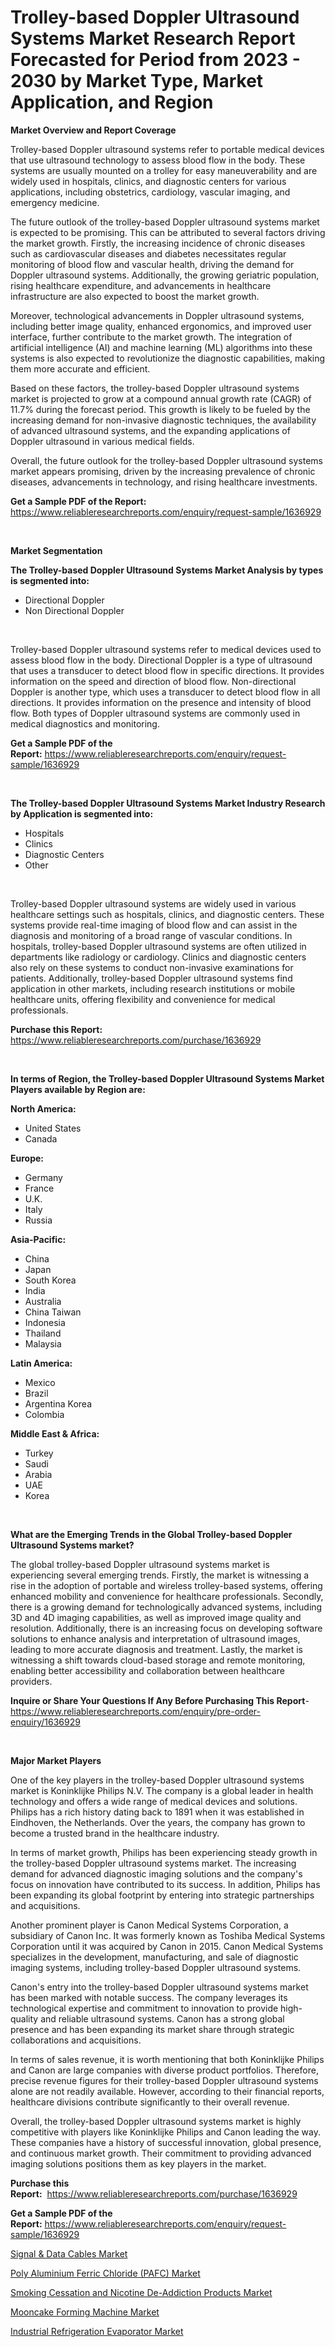 <p><h1>Trolley-based Doppler Ultrasound Systems Market Research Report Forecasted for Period from 2023 -  2030 by Market Type, Market Application, and Region</h1></p><p><strong>Market Overview and Report Coverage</strong></p>
<p><p>Trolley-based Doppler ultrasound systems refer to portable medical devices that use ultrasound technology to assess blood flow in the body. These systems are usually mounted on a trolley for easy maneuverability and are widely used in hospitals, clinics, and diagnostic centers for various applications, including obstetrics, cardiology, vascular imaging, and emergency medicine.</p><p>The future outlook of the trolley-based Doppler ultrasound systems market is expected to be promising. This can be attributed to several factors driving the market growth. Firstly, the increasing incidence of chronic diseases such as cardiovascular diseases and diabetes necessitates regular monitoring of blood flow and vascular health, driving the demand for Doppler ultrasound systems. Additionally, the growing geriatric population, rising healthcare expenditure, and advancements in healthcare infrastructure are also expected to boost the market growth.</p><p>Moreover, technological advancements in Doppler ultrasound systems, including better image quality, enhanced ergonomics, and improved user interface, further contribute to the market growth. The integration of artificial intelligence (AI) and machine learning (ML) algorithms into these systems is also expected to revolutionize the diagnostic capabilities, making them more accurate and efficient.</p><p>Based on these factors, the trolley-based Doppler ultrasound systems market is projected to grow at a compound annual growth rate (CAGR) of 11.7% during the forecast period. This growth is likely to be fueled by the increasing demand for non-invasive diagnostic techniques, the availability of advanced ultrasound systems, and the expanding applications of Doppler ultrasound in various medical fields.</p><p>Overall, the future outlook for the trolley-based Doppler ultrasound systems market appears promising, driven by the increasing prevalence of chronic diseases, advancements in technology, and rising healthcare investments.</p></p>
<p><strong>Get a Sample PDF of the Report:</strong> <a href="https://www.reliableresearchreports.com/enquiry/request-sample/1636929">https://www.reliableresearchreports.com/enquiry/request-sample/1636929</a></p>
<p>&nbsp;</p>
<p><strong>Market Segmentation</strong></p>
<p><strong>The Trolley-based Doppler Ultrasound Systems Market Analysis by types is segmented into:</strong></p>
<p><ul><li>Directional Doppler</li><li>Non Directional Doppler</li></ul></p>
<p>&nbsp;</p>
<p><p>Trolley-based Doppler ultrasound systems refer to medical devices used to assess blood flow in the body. Directional Doppler is a type of ultrasound that uses a transducer to detect blood flow in specific directions. It provides information on the speed and direction of blood flow. Non-directional Doppler is another type, which uses a transducer to detect blood flow in all directions. It provides information on the presence and intensity of blood flow. Both types of Doppler ultrasound systems are commonly used in medical diagnostics and monitoring.</p></p>
<p><strong>Get a Sample PDF of the Report:</strong>&nbsp;<a href="https://www.reliableresearchreports.com/enquiry/request-sample/1636929">https://www.reliableresearchreports.com/enquiry/request-sample/1636929</a></p>
<p>&nbsp;</p>
<p><strong>The Trolley-based Doppler Ultrasound Systems Market Industry Research by Application is segmented into:</strong></p>
<p><ul><li>Hospitals</li><li>Clinics</li><li>Diagnostic Centers</li><li>Other</li></ul></p>
<p>&nbsp;</p>
<p><p>Trolley-based Doppler ultrasound systems are widely used in various healthcare settings such as hospitals, clinics, and diagnostic centers. These systems provide real-time imaging of blood flow and can assist in the diagnosis and monitoring of a broad range of vascular conditions. In hospitals, trolley-based Doppler ultrasound systems are often utilized in departments like radiology or cardiology. Clinics and diagnostic centers also rely on these systems to conduct non-invasive examinations for patients. Additionally, trolley-based Doppler ultrasound systems find application in other markets, including research institutions or mobile healthcare units, offering flexibility and convenience for medical professionals.</p></p>
<p><strong>Purchase this Report:</strong>&nbsp; <a href="https://www.reliableresearchreports.com/purchase/1636929">https://www.reliableresearchreports.com/purchase/1636929</a></p>
<p>&nbsp;</p>
<p><strong>In terms of Region, the Trolley-based Doppler Ultrasound Systems Market Players available by Region are:</strong></p>
<p>
    <p> <strong> North America: </strong>
        <ul>
            <li>United States</li>
            <li>Canada</li>
        </ul>
        </p> 
    <p> <strong> Europe: </strong>
        <ul>
            <li>Germany</li>
            <li>France</li>
            <li>U.K.</li>
            <li>Italy</li>
            <li>Russia</li>
        </ul>
        </p> 
    <p> <strong> Asia-Pacific: </strong>
        <ul>
            <li>China</li>
            <li>Japan</li>
            <li>South Korea</li>
            <li>India</li>
            <li>Australia</li>
            <li>China Taiwan</li>
            <li>Indonesia</li>
            <li>Thailand</li>
            <li>Malaysia</li>
        </ul>
        </p> 
    <p> <strong> Latin America: </strong>
        <ul>
            <li>Mexico</li>
            <li>Brazil</li>
            <li>Argentina Korea</li>
            <li>Colombia</li>
        </ul>
        </p> 
    <p> <strong> Middle East & Africa: </strong>
        <ul>
            <li>Turkey</li>
            <li>Saudi</li>
            <li>Arabia</li>
            <li>UAE</li>
            <li>Korea</li>
        </ul>
    </p>
    </p>
<p>&nbsp;</p>
<p><strong>What are the Emerging Trends in the Global Trolley-based Doppler Ultrasound Systems market?</strong></p>
<p><p>The global trolley-based Doppler ultrasound systems market is experiencing several emerging trends. Firstly, the market is witnessing a rise in the adoption of portable and wireless trolley-based systems, offering enhanced mobility and convenience for healthcare professionals. Secondly, there is a growing demand for technologically advanced systems, including 3D and 4D imaging capabilities, as well as improved image quality and resolution. Additionally, there is an increasing focus on developing software solutions to enhance analysis and interpretation of ultrasound images, leading to more accurate diagnosis and treatment. Lastly, the market is witnessing a shift towards cloud-based storage and remote monitoring, enabling better accessibility and collaboration between healthcare providers.</p></p>
<p><strong>Inquire or Share Your Questions If Any Before Purchasing This Report</strong>- <a href="https://www.reliableresearchreports.com/enquiry/pre-order-enquiry/1636929">https://www.reliableresearchreports.com/enquiry/pre-order-enquiry/1636929</a></p>
<p>&nbsp;</p>
<p><strong>Major Market Players</strong></p>
<p><p>One of the key players in the trolley-based Doppler ultrasound systems market is Koninklijke Philips N.V. The company is a global leader in health technology and offers a wide range of medical devices and solutions. Philips has a rich history dating back to 1891 when it was established in Eindhoven, the Netherlands. Over the years, the company has grown to become a trusted brand in the healthcare industry.</p><p>In terms of market growth, Philips has been experiencing steady growth in the trolley-based Doppler ultrasound systems market. The increasing demand for advanced diagnostic imaging solutions and the company's focus on innovation have contributed to its success. In addition, Philips has been expanding its global footprint by entering into strategic partnerships and acquisitions.</p><p>Another prominent player is Canon Medical Systems Corporation, a subsidiary of Canon Inc. It was formerly known as Toshiba Medical Systems Corporation until it was acquired by Canon in 2015. Canon Medical Systems specializes in the development, manufacturing, and sale of diagnostic imaging systems, including trolley-based Doppler ultrasound systems.</p><p>Canon's entry into the trolley-based Doppler ultrasound systems market has been marked with notable success. The company leverages its technological expertise and commitment to innovation to provide high-quality and reliable ultrasound systems. Canon has a strong global presence and has been expanding its market share through strategic collaborations and acquisitions.</p><p>In terms of sales revenue, it is worth mentioning that both Koninklijke Philips and Canon are large companies with diverse product portfolios. Therefore, precise revenue figures for their trolley-based Doppler ultrasound systems alone are not readily available. However, according to their financial reports, healthcare divisions contribute significantly to their overall revenue.</p><p>Overall, the trolley-based Doppler ultrasound systems market is highly competitive with players like Koninklijke Philips and Canon leading the way. These companies have a history of successful innovation, global presence, and continuous market growth. Their commitment to providing advanced imaging solutions positions them as key players in the market.</p></p>
<p><strong>Purchase this Report:</strong>&nbsp;&nbsp;<a href="https://www.reliableresearchreports.com/purchase/1636929">https://www.reliableresearchreports.com/purchase/1636929</a></p>
<p></p>
<p><strong>Get a Sample PDF of the Report:</strong>&nbsp;<a href="https://www.reliableresearchreports.com/enquiry/request-sample/1636929">https://www.reliableresearchreports.com/enquiry/request-sample/1636929</a></p>
<p><p><a href="https://www.linkedin.com/pulse/signal-amp-data-cables-market-size-growth-forecast-from-pdjcf/">Signal & Data Cables Market</a></p><p><a href="https://www.linkedin.com/pulse/poly-aluminium-ferric-chloride-pafc-market-size-2023-2030-bv3ie/">Poly Aluminium Ferric Chloride (PAFC) Market</a></p><p><a href="https://www.linkedin.com/pulse/smoking-cessation-nicotine-de-addiction-products-market-lwkme/">Smoking Cessation and Nicotine De-Addiction Products Market</a></p><p><a href="https://medium.com/@janbogisich/mooncake-forming-machine-market-size-growth-forecast-2023-2030-d2d5590337b6">Mooncake Forming Machine Market</a></p><p><a href="https://medium.com/@jenniebrown07/industrial-refrigeration-evaporator-market-size-growth-forecast-2023-2030-00220be72903">Industrial Refrigeration Evaporator Market</a></p></p>